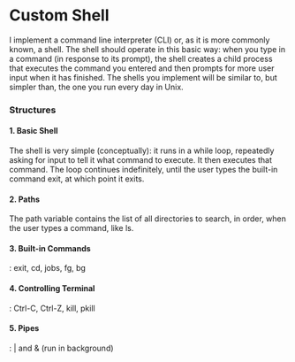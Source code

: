 <h1>Custom Shell</h1>

I implement a command line interpreter (CLI) or, as it is more commonly known, a shell. 
The shell should operate in this basic way: when you type in a command (in response to its prompt), the shell creates a child 
process that executes the command you entered and then prompts for more user input when it has finished.
The shells you implement will be similar to, but simpler than, the one you run every day in Unix. 

<h3>Structures</h3>
<h4>1. Basic Shell</h4>
The shell is very simple (conceptually): it runs in a while loop, repeatedly asking for input to tell it what command to execute. It then executes that command. 
The loop continues indefinitely, until the user types the built-in command exit, at which point it exits.
<h4>2. Paths</h4>
The path variable contains the list of all directories to search, in order, when the user types a command, like ls.
<h4>3. Built-in Commands</h4>: exit, cd, jobs, fg, bg
<h4>4. Controlling Terminal</h4>: Ctrl-C, Ctrl-Z, kill, pkill
<h4>5. Pipes</h4>: | and & (run in background)
